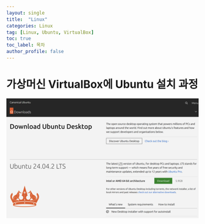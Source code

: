 ```yaml
---
layout: single
title:  "Linux"
categories: Linux
tag: [Linux, Ubuntu, VirtualBox]
toc: true
toc_label: 목차
author_profile: false
---
```


# 가상머신 VirtualBox에 Ubuntu 설치 과정
![Ubuntu](../images/2025-06-29-Linux/Ubuntu.png)
